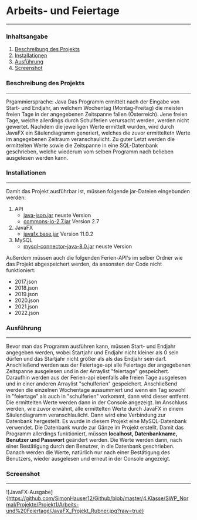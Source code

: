 # Arbeits- und Feiertage
***
### Inhaltsangabe
1. [Beschreibung des Projekts](#beschreibungdesprojekts)
2. [Installationen](#installationen)
3. [Ausführung](#ausführung)
4. [Screenshot](#screenshot)

### Beschreibung des Projekts
***
Prgammiersprache: Java
Das Programm ermittelt nach der Eingabe von Start- und Endjahr, an welchem Wochentag (Montag-Freitag) die meisten freien Tage in der angegebenen Zeitspanne fallen (Österreich). 
Jene freien Tage, welche allerdings durch Schulferien verursacht werden, werden nicht gewertet.
Nachdem die jeweiligen Werte ermittelt wurden, wird durch JavaFX ein Säulendiagramm generiert, welches die zuvor ermitteltetn Werte im angegebenen Zeitraum veranschaulicht.
Zu guter Letzt werden die ermittelten Werte sowie die Zeitspanne in eine SQL-Datenbank geschrieben, welche wiederum vom selben Programm nach belieben ausgelesen werden kann.

### Installationen
***
Damit das Projekt ausführbar ist, müssen folgende jar-Dateien eingebunden werden:
1. API
    * [java-json.jar](https://jar-download.com/artifacts/org.json) neuste Version
    * [commons-io-2.7.jar](http://commons.apache.org/proper/commons-io/) Version 2.7
2. JavaFX
    * [javafx.base.jar](https://gluonhq.com/products/javafx/) Version 11.0.2
3. MySQL
    * [mysql-connector-java-8.0.jar](https://dev.mysql.com/downloads/windows/installer/8.0.html) neuste Version
    
Außerdem müssen auch die folgenden Ferien-API's im selber Ordner wie das Projekt abgespeichert werden,
da ansonsten der Code nicht funktioniert:
* 2017.json
* 2018.json 
* 2019.json
* 2020.json
* 2021.json
* 2022.json

### Ausführung
***
Bevor man das Programm ausführen kann, müssen Start- und Endjahr angegeben werden, wobei Startjahr und Endjahr nicht kleiner als 0 sein dürfen 
und das Startjahr nicht größer als als das Endjahr sein darf. Anschließend werden aus der Feiertage-api alle Feiertage der angegebenen Zeitspanne ausgelesen
und in der Arraylist "feiertage" gespeichert. Daraufhin werden aus der Ferien-api ebenfalls alle freien Tage ausgelesen und in einer anderen Arraylist "schulferien" gespeichert.
Anschließend werden die einzelnen Wochentage aussummiert und wenn ein Tag sowohl in "feiertage" als auch in "schulferien" vorkommt, dann wird dieser entfernt. Die ermittelten Werte
werden dann in der Console angezeigt. Im Anschluss werden, wie zuvor erwähnt, alle ermittelten Werte durch JavaFX in einem Säulendiagramm veranschlaulicht. 
Dann wird eine Verbindung zur Datenbank hergestellt.  Es wurde in diesem Projekt eine MySQL-Datenbank verwendet. Die Datenbank wurde zur Gänze im Projekt erstellt. 
Damit das Programm allerdings funktioniert, müssen 
**localhost, Datenbankname, Benutzer und Passwort**
geändert werden. Die Werte werden dann, nach einer Bestätigung durch den Benutzer, in die Datenbank geschrieben. Danach werden die Werte, natürlich nur nach einer Bestätigung 
des Benutzers, wieder ausgelesen und erneut in der Console angezeigt.

### Screenshot
***
![JavaFX-Ausgabe]{https://github.com/SimonHauser12/Github/blob/master/4.Klasse/SWP_Normal/Projekte/Projekt1/Arbeits-und%20Feiertage/JavaFX_Projekt_Rubner.jpg?raw=true}